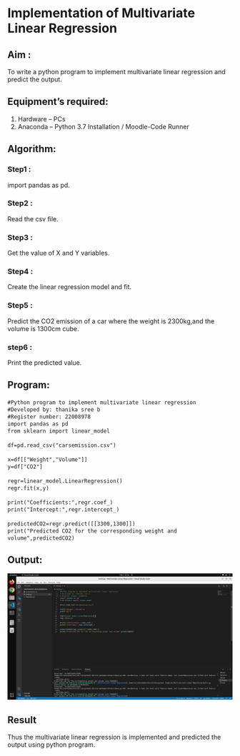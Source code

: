 # Implementation of Multivariate Linear Regression

## Aim :

To write a python program to implement multivariate linear regression and predict the output.

## Equipment’s required:

1.	Hardware – PCs
2.	Anaconda – Python 3.7 Installation / Moodle-Code Runner

## Algorithm:

### Step1 :

import pandas as pd.

### Step2 :

Read the csv file.

### Step3 :

Get the value of X and Y variables.

### Step4 :

Create the linear regression model and fit.

### Step5 :

Predict the CO2 emission of a car where the weight is 2300kg,and the volume is 1300cm cube.

### step6 :

Print the predicted value.

## Program:
```
#Python program to implement multivariate linear regression
#Developed by: thanika sree b
#Register number: 22008978
import pandas as pd
from sklearn import linear_model

df=pd.read_csv("carsemission.csv")

x=df[["Weight","Volume"]]
y=df["CO2"]

regr=linear_model.LinearRegression()
regr.fit(x,y)

print("Coefficients:",regr.coef_)
print("Intercept:",regr.intercept_)

predictedCO2=regr.predict([[3300,1300]])
print("Predicted CO2 for the corresponding weight and volume",predictedCO2)
```
## Output:

![](/multi.png)


## Result
Thus the multivariate linear regression is implemented and predicted the output using python program.
